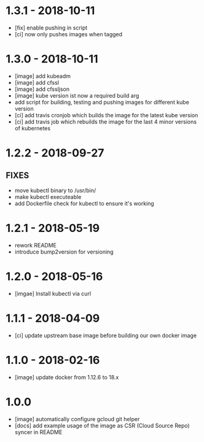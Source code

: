 # 1.3.1 - 2018-10-11

* [fix] enable pushing in script
* [ci] now only pushes images when tagged

# 1.3.0 - 2018-10-11

* [image] add kubeadm
* [image] add cfssl
* [image] add cfssljson
* [image] kube version ist now a required build arg
* add script for building, testing and pushing images for different kube version
* [ci] add travis cronjob which builds the image for the latest kube version
* [ci] add travis job which rebuilds the image for the last 4 minor versions of kubernetes

# 1.2.2 - 2018-09-27

## FIXES

* move kubectl binary to /usr/bin/
* make kubectl executeable
* add Dockerfile check for kubectl to ensure it's working

# 1.2.1 - 2018-05-19

* rework README
* introduce bump2version for versioning


# 1.2.0 - 2018-05-16

* [imgae] Install kubectl via curl

# 1.1.1 - 2018-04-09

* [ci] update upstream base image before building our own docker image

# 1.1.0 - 2018-02-16

* [image] update docker from 1.12.6 to 18.x


# 1.0.0

* [image] automatically configure gcloud git helper
* [docs] add example usage of the image as CSR (Cloud Source Repo) syncer in README

